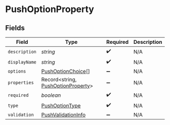 # PushOptionProperty


## Fields

| Field                                                                           | Type                                                                            | Required                                                                        | Description                                                                     |
| ------------------------------------------------------------------------------- | ------------------------------------------------------------------------------- | ------------------------------------------------------------------------------- | ------------------------------------------------------------------------------- |
| `description`                                                                   | *string*                                                                        | :heavy_check_mark:                                                              | N/A                                                                             |
| `displayName`                                                                   | *string*                                                                        | :heavy_check_mark:                                                              | N/A                                                                             |
| `options`                                                                       | [PushOptionChoice](../../models/shared/pushoptionchoice.md)[]                   | :heavy_minus_sign:                                                              | N/A                                                                             |
| `properties`                                                                    | Record<string, [PushOptionProperty](../../models/shared/pushoptionproperty.md)> | :heavy_minus_sign:                                                              | N/A                                                                             |
| `required`                                                                      | *boolean*                                                                       | :heavy_check_mark:                                                              | N/A                                                                             |
| `type`                                                                          | [PushOptionType](../../models/shared/pushoptiontype.md)                         | :heavy_check_mark:                                                              | N/A                                                                             |
| `validation`                                                                    | [PushValidationInfo](../../models/shared/pushvalidationinfo.md)                 | :heavy_minus_sign:                                                              | N/A                                                                             |